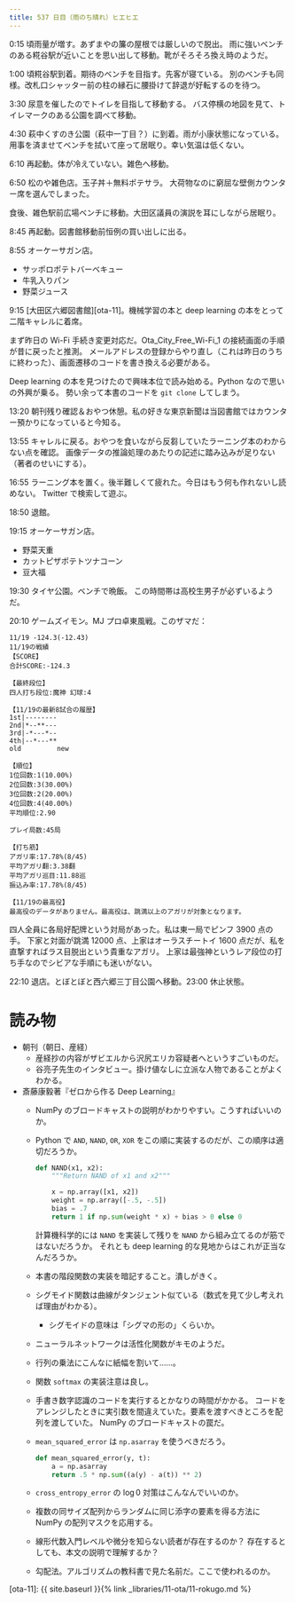 ```yaml
---
title: 537 日目（雨のち晴れ）ヒエヒエ
---
```


0:15 頃雨量が増す。あずまやの簾の屋根では厳しいので脱出。
雨に強いベンチのある糀谷駅が近いことを思い出して移動。靴がそろそろ換え時のようだ。

1:00 頃糀谷駅到着。期待のベンチを目指す。先客が寝ている。
別のベンチも同様。改札口シャッター前の柱の縁石に腰掛けて辞退が好転するのを待つ。

3:30 尿意を催したのでトイレを目指して移動する。
バス停横の地図を見て、トイレマークのある公園を調べて移動。

4:30 萩中くすのき公園（萩中一丁目？）に到着。雨が小康状態になっている。
用事を済ませてベンチを拭いて座って居眠り。幸い気温は低くない。

6:10 再起動。体が冷えていない。雑色へ移動。

6:50 松のや雑色店。玉子丼＋無料ポテサラ。
大荷物なのに窮屈な壁側カウンター席を選んでしまった。

食後、雑色駅前広場ベンチに移動。大田区議員の演説を耳にしながら居眠り。

8:45 再起動。図書館移動前恒例の買い出しに出る。

8:55 オーケーサガン店。
* サッポロポテトバーベキュー
* 牛乳入りパン
* 野菜ジュース

9:15 [大田区六郷図書館][ota-11]。機械学習の本と deep learning の本をとって二階キャレルに着席。

まず昨日の Wi-Fi 手続き変更対応だ。Ota_City_Free_Wi-Fi_1 の接続画面の手順が昔に戻ったと推測。
メールアドレスの登録からやり直し（これは昨日のうちに終わった）、画面遷移のコードを書き換える必要がある。

Deep learning の本を見つけたので興味本位で読み始める。Python なので思いの外興が乗る。
勢い余って本書のコードを `git clone` してしまう。

13:20 朝刊残り確認＆おやつ休憩。私の好きな東京新聞は当図書館ではカウンター預かりになっていると今知る。

13:55 キャレルに戻る。おやつを食いながら反芻していたラーニング本のわからない点を確認。
画像データの推論処理のあたりの記述に踏み込みが足りない（著者のせいにする）。

16:55 ラーニング本を置く。後半難しくて疲れた。今日はもう何も作れないし読めない。
Twitter で検索して遊ぶ。

18:50 退館。

19:15 オーケーサガン店。
* 野菜天重
* カットピザポテトツナコーン
* 豆大福

19:30 タイヤ公園。ベンチで晩飯。
この時間帯は高校生男子が必ずいるようだ。

20:10 ゲームズイモン。MJ プロ卓東風戦。このザマだ：

```text
11/19 -124.3(-12.43)
11/19の戦績
【SCORE】
合計SCORE:-124.3

【最終段位】
四人打ち段位:魔神 幻球:4

【11/19の最新8試合の履歴】
1st|--------
2nd|*--**---
3rd|-*---*--
4th|--*---**
old         new

【順位】
1位回数:1(10.00%)
2位回数:3(30.00%)
3位回数:2(20.00%)
4位回数:4(40.00%)
平均順位:2.90

プレイ局数:45局

【打ち筋】
アガリ率:17.78%(8/45)
平均アガリ翻:3.38翻
平均アガリ巡目:11.88巡
振込み率:17.78%(8/45)

【11/19の最高役】
最高役のデータがありません。最高役は、跳満以上のアガリが対象となります。
```

四人全員に各局好配牌という対局があった。私は東一局でピンフ 3900 点の手。
下家と対面が跳満 12000 点、上家はオーラスチートイ 1600 点だが、私を直撃すればラス目脱出という貴重なアガリ。
上家は最強神というレア段位の打ち手なのでシビアな手順にも迷いがない。

22:10 退店。とぼとぼと西六郷三丁目公園へ移動。23:00 休止状態。

# 読み物

* 朝刊（朝日、産経）
  * 産経抄の内容がザビエルから沢尻エリカ容疑者へというすごいものだ。
  * 谷亮子先生のインタビュー。掛け値なしに立派な人物であることがよくわかる。
* 斎藤康毅著『ゼロから作る Deep Learning』
  * NumPy のブロードキャストの説明がわかりやすい。こうすればいいのか。
  * Python で `AND`, `NAND`, `OR`, `XOR` をこの順に実装するのだが、この順序は適切だろうか。

    ```python
    def NAND(x1, x2):
        """Return NAND of x1 and x2"""

        x = np.array([x1, x2])
        weight = np.array([-.5, -.5])
        bias = .7
        return 1 if np.sum(weight * x) + bias > 0 else 0
    ```

    計算機科学的には `NAND` を実装して残りを `NAND` から組み立てるのが筋ではないだろうか。
    それとも deep learning 的な見地からはこれが正当なんだろうか。
  * 本書の階段関数の実装を暗記すること。潰しがきく。
  * シグモイド関数は曲線がタンジェント似ている（数式を見て少し考えれば理由がわかる）。
    * シグモイドの意味は「シグマの形の」くらいか。
  * ニューラルネットワークは活性化関数がキモのようだ。
  * 行列の乗法にこんなに紙幅を割いて……。
  * 関数 `softmax` の実装注意は良し。
  * 手書き数字認識のコードを実行するとかなりの時間がかかる。
    コードをアレンジしたときに実引数を間違えていた。要素を渡すべきところを配列を渡していた。
    NumPy のブロードキャストの罠だ。
  * `mean_squared_error` は `np.asarray` を使うべきだろう。

    ```python
    def mean_squared_error(y, t):
        a = np.asarray
        return .5 * np.sum((a(y) - a(t)) ** 2)
    ```

  * `cross_entropy_error` の $\log 0$ 対策はこんなんでいいのか。
  * 複数の同サイズ配列からランダムに同じ添字の要素を得る方法に NumPy の配列マスクを応用する。
  * 線形代数入門レベルや微分を知らない読者が存在するのか？
    存在するとしても、本文の説明で理解するか？
  * 勾配法。アルゴリズムの教科書で見た名前だ。ここで使われるのか。

[ota-11]: {{ site.baseurl }}{% link _libraries/11-ota/11-rokugo.md %}
